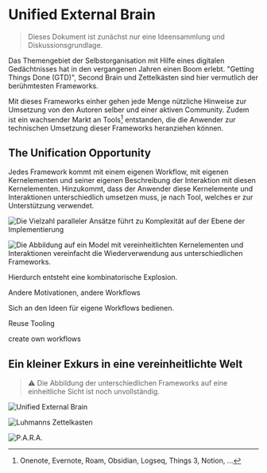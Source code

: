 # Unified External Brain

> Dieses Dokument ist zunächst nur eine Ideensammlung und Diskussionsgrundlage.

Das Themengebiet der Selbstorganisation mit Hilfe eines digitalen Gedächtnisses hat in den vergangenen Jahren einen Boom erlebt. "Getting Things Done (GTD)", Second Brain und Zettelkästen sind hier vermutlich der berühmtesten Frameworks.

Mit dieses Frameworks einher gehen jede Menge nützliche Hinweise zur Umsetzung von den Autoren selber und einer aktiven Community. Zudem ist ein wachsender Markt an Tools[^Tools] entstanden, die die Anwender zur technischen Umsetzung dieser Frameworks heranziehen können.

[^Tools]: Onenote, Evernote, Roam, Obsidian, Logseq, Things 3, Notion, ...

## The Unification Opportunity

Jedes Framework kommt mit einem eigenen Workflow, mit eigenen Kernelementen und seiner eigenen Beschreibung der Interaktion mit diesen Kernelementen. Hinzukommt, dass der Anwender diese Kernelemente und Interaktionen unterschiedlich umsetzen muss, je nach Tool, welches er zur Unterstützung verwendet.

![Die Vielzahl paralleler Ansätze führt zu Komplexität auf der Ebene der Implementierung](https://www.plantuml.com/plantuml/proxy?cache=no&src=https://raw.githubusercontent.com/ChrisLasar/Unified-External-Brain/main/images/complexity.puml)

![Die Abbildung auf ein Model mit vereinheitlichten Kernelementen und Interaktionen vereinfacht die Wiederverwendung aus unterschiedlichen Frameworks.](https://www.plantuml.com/plantuml/proxy?cache=no&src=https://raw.githubusercontent.com/ChrisLasar/Unified-External-Brain/main/images/simple-layers.puml)

Hierdurch entsteht eine kombinatorische Explosion.

Andere Motivationen, andere Workflows

Sich an den Ideen für eigene Workflows bedienen.

Reuse Tooling

create own workflows

## Ein kleiner Exkurs in eine vereinheitlichte Welt

> :warning: Die Abbildung der unterschiedlichen Frameworks auf eine einheitliche Sicht ist noch unvollständig.

![Unified External Brain](https://www.plantuml.com/plantuml/proxy?cache=no&src=https://raw.githubusercontent.com/ChrisLasar/Unified-External-Brain/main/images/overview.puml)

![Luhmanns Zettelkasten](https://www.plantuml.com/plantuml/proxy?cache=no&src=https://raw.githubusercontent.com/ChrisLasar/Unified-External-Brain/main/images/overview-luhmann.puml)

![P.A.R.A.](https://www.plantuml.com/plantuml/proxy?cache=no&src=https://raw.githubusercontent.com/ChrisLasar/Unified-External-Brain/main/images/overview-para.puml)
